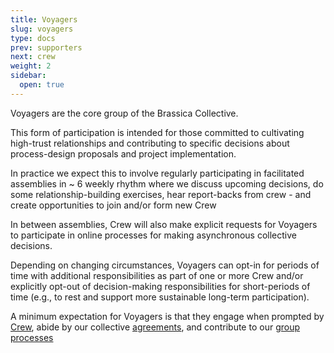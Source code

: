 ```yaml
---
title: Voyagers
slug: voyagers
type: docs
prev: supporters
next: crew
weight: 2
sidebar:
  open: true
---
```


Voyagers are the core group of the Brassica Collective.

This form of participation is intended for those committed to cultivating high-trust relationships and contributing to specific decisions about process-design proposals and project implementation.

In practice we expect this to involve regularly participating in facilitated assemblies in ~ 6 weekly rhythm where we discuss upcoming decisions, do some relationship-building exercises, hear report-backs from crew - and create opportunities to join and/or form new Crew

In between assemblies, Crew will also make explicit requests for Voyagers to participate in online processes for making asynchronous collective decisions.

Depending on changing circumstances, Voyagers can opt-in for periods of time with additional responsibilities as part of one or more Crew and/or explicitly opt-out of decision-making responsibilities for short-periods of time (e.g., to rest and support more sustainable long-term participation).

A minimum expectation for Voyagers is that they engage when prompted by [Crew](../crew/), abide by our collective [agreements](../../agreements/), and contribute to our [group processes](../../interim_processes/)



